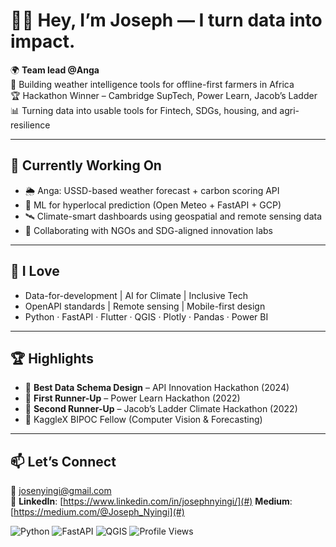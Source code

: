 # 👋🏾 Hey, I’m Joseph — I turn data into impact.

🌍 **Team lead @Anga**  
📡 Building weather intelligence tools for offline-first farmers in Africa  
🏆 Hackathon Winner – Cambridge SupTech, Power Learn, Jacob’s Ladder  
📊 Turning data into usable tools for Fintech, SDGs, housing, and agri-resilience

---

## 🔭 Currently Working On
- 🌦️ Anga: USSD-based weather forecast + carbon scoring API
- 🧪 ML for hyperlocal prediction (Open Meteo + FastAPI + GCP)
- 🛰️ Climate-smart dashboards using geospatial and remote sensing data
- 🤝 Collaborating with NGOs and SDG-aligned innovation labs

---

## 🌱 I Love
- Data-for-development | AI for Climate | Inclusive Tech
- OpenAPI standards | Remote sensing | Mobile-first design
- Python · FastAPI · Flutter · QGIS · Plotly · Pandas · Power BI

---

## 🏆 Highlights
- 🥇 **Best Data Schema Design** – API Innovation Hackathon (2024)
- 🥈 **First Runner-Up** – Power Learn Hackathon (2022)
- 🥉 **Second Runner-Up** – Jacob’s Ladder Climate Hackathon (2022)
- 🧠 KaggleX BIPOC Fellow (Computer Vision & Forecasting)

---

## 📫 Let’s Connect
📧 josenyingi@gmail.com  
🔗 **LinkedIn**: [https://www.linkedin.com/in/josephnyingi/](#) **Medium**: [https://medium.com/@Joseph_Nyingi](#)


![Python](https://img.shields.io/badge/Python-3776AB?style=for-the-badge&logo=python&logoColor=white)
![FastAPI](https://img.shields.io/badge/FastAPI-005571?style=for-the-badge&logo=fastapi)
![QGIS](https://img.shields.io/badge/QGIS-589632?style=for-the-badge&logo=qgis&logoColor=white)
![Profile Views](https://komarev.com/ghpvc/?username=Josephnyingi&color=blueviolet&label=Profile+Views)



